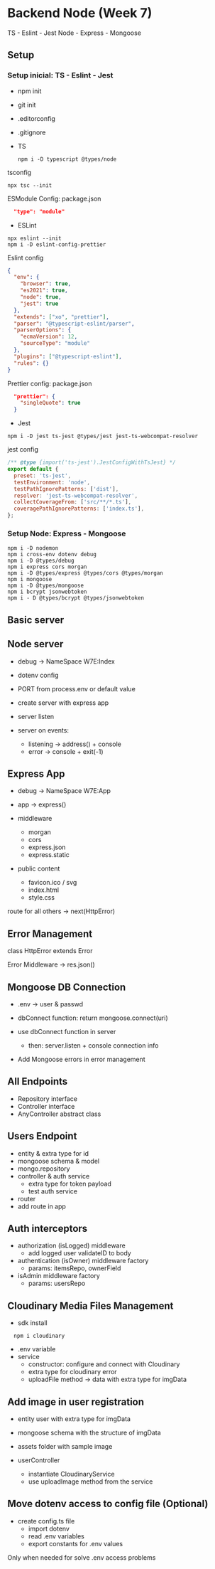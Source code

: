 # Backend Node (Week 7)

TS - Eslint - Jest
Node - Express - Mongoose

## Setup

### Setup inicial: TS - Eslint - Jest

- npm init
- git init
- .editorconfig
- .gitignore
- TS

  ```shell
  npm i -D typescript @types/node
  ```

tsconfig

  ```shell
  npx tsc --init
  ```

ESModule Config: package.json

```json
  "type": "module"
```

- ESLint

```shell
npx eslint --init
npm i -D eslint-config-prettier
```

Eslint config

```json
{
  "env": {
    "browser": true,
    "es2021": true,
    "node": true,
    "jest": true
  },
  "extends": ["xo", "prettier"],
  "parser": "@typescript-eslint/parser",
  "parserOptions": {
    "ecmaVersion": 12,
    "sourceType": "module"
  },
  "plugins": ["@typescript-eslint"],
  "rules": {}
}
```

Prettier config: package.json

```json
  "prettier": {
    "singleQuote": true
  }
```

- Jest

```shell
npm i -D jest ts-jest @types/jest jest-ts-webcompat-resolver
```

jest config

```js
/** @type {import('ts-jest').JestConfigWithTsJest} */
export default {
  preset: 'ts-jest',
  testEnvironment: 'node',
  testPathIgnorePatterns: ['dist'],
  resolver: 'jest-ts-webcompat-resolver',
  collectCoverageFrom: ['src/**/*.ts'],
  coveragePathIgnorePatterns: ['index.ts'],
};
```

### Setup Node: Express - Mongoose

```shell
npm i -D nodemon
npm i cross-env dotenv debug
npm i -D @types/debug
npm i express cors morgan
npm i -D @types/express @types/cors @types/morgan
npm i mongoose
npm i -D @types/mongoose
npm i bcrypt jsonwebtoken
npm i - D @types/bcrypt @types/jsonwebtoken
```

## Basic server

## Node server

- debug -> NameSpace W7E:Index
- dotenv config

- PORT from process.env or default value
- create server with express app

- server listen
- server on events:
  - listening -> address() + console
  - error -> console + exit(-1)

## Express App

- debug -> NameSpace W7E:App
- app -> express()

- middleware
  - morgan
  - cors
  - express.json
  - express.static

- public content
  - favicon.ico / svg
  - index.html
  - style.css

route for all others -> next(HttpError)

## Error Management

class HttpError extends Error

Error Middleware -> res.json()

## Mongoose DB Connection

- .env -> user & passwd
- dbConnect function: return mongoose.connect(uri)
- use dbConnect function in server
  - then: server.listen + console connection info

- Add Mongoose errors in error management

## All Endpoints

- Repository interface
- Controller interface
- AnyController abstract class

## Users Endpoint

- entity & extra type for id
- mongoose schema & model
- mongo.repository
- controller & auth service
  - extra type for token payload
  - test auth service
- router
- add route in app

## Auth interceptors

- authorization (isLogged) middleware
  - add logged user validateID to body
- authentication (isOwner) middleware factory
  - params: itemsRepo, ownerField
- isAdmin middleware factory
  - params: usersRepo

## Cloudinary Media Files Management

- sdk install

```shell
  npm i cloudinary
```

- .env variable
- service
  - constructor: configure and connect with Cloudinary
  - extra type for cloudinary error
  - uploadFile method -> data with extra type for imgData

## Add image in user registration

- entity user with extra type for imgData
- mongoose schema with the structure of imgData

- assets folder with sample image

- userController
  - instantiate CloudinaryService
  - use uploadImage method from the service

## Move dotenv access to config file (Optional)

- create config.ts file
  - import dotenv
  - read .env variables
  - export constants for .env values

Only when needed for solve .env access problems
